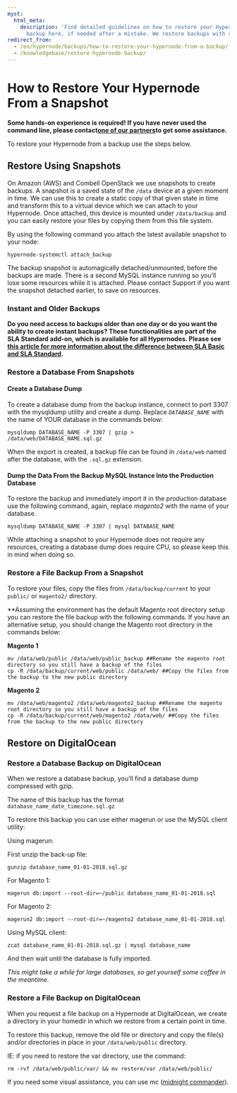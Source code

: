 ```yaml
---
myst:
  html_meta:
    description: 'Find detailed guidelines on how to restore your Hypernode from a
      backup here, if needed after a mistake. We restore backups with snapshots. '
redirect_from:
  - /en/hypernode/backups/how-to-restore-your-hypernode-from-a-backup/
  - /knowledgebase/restore-hypernode-backup/
---
```


<!-- source: https://support.hypernode.com/en/hypernode/backups/how-to-restore-your-hypernode-from-a-backup/ -->

# How to Restore Your Hypernode From a Snapshot

**Some hands-on experience is required! If you have never used the command line, please contact**[**one of our partners**](https://www.hypernode.com/partners/)**to get some assistance.**

To restore your Hypernode from a backup use the steps below.

## Restore Using Snapshots

On Amazon (AWS) and Combell OpenStack we use snapshots to create backups. A snapshot is a saved state of the `/data` device at a given moment in time. We can use this to create a static copy of that given state in time and transform this to a virtual device which we can attach to your Hypernode. Once attached, this device is mounted under `/data/backup` and you can easily restore your files by copying them from this file system.

By using the following command you attach the latest available snapshot to your node:

`hypernode-systemctl attach_backup`

The backup snapshot is automagically detached/unmounted, before the backups are made. There is a second MySQL instance running so you’ll lose some resources while it is attached. Please contact Support if you want the snapshot detached earlier, to save on resources.

### Instant and Older Backups

**Do you need access to backups older than one day or do you want the ability to create instant backups? These functionalities are part of the SLA Standard add-on, which is available for all Hypernodes. Please see [this article for more information about the difference between SLA Basic and SLA Standard](../../hypernode-platform/backups/hypernode-backup-policy.md#sla-standard).**

### Restore a Database From Snapshots

#### Create a Database Dump

To create a database dump from the backup instance, connect to port 3307 with the mysqldump utility and create a dump. Replace *`DATABASE_NAME`* with the name of YOUR database in the commands below:

```nginx
mysqldump DATABASE_NAME -P 3307 | gzip > /data/web/DATABASE_NAME.sql.gz
```

When the export is created, a backup file can be found in `/data/web` named after the database, with the `.sql.gz` extension.

#### Dump the Data From the Backup MySQL Instance Into the Production Database

To restore the backup and immediately import it in the production database use the following command, again, replace *magento2* with the name of your database.

```nginx
mysqldump DATABASE_NAME -P 3307 | mysql DATABASE_NAME
```

While attaching a snapshot to your Hypernode does not require any resources, creating a database dump does require CPU, so please keep this in mind when doing so.

### Restore a File Backup From a Snapshot

To restore your files, copy the files from `/data/backup/current` to your `public/` or `magento2/` directory.

\*\*Assuming the environment has the default Magento root directory setup you can restore the file backup with the following commands. If you have an alternative setup, you should change the Magento root directory in the commands below:

**Magento 1**

```nginx
mv /data/web/public /data/web/public_backup ##Rename the magento root directory so you still have a backup of the files
cp -R /data/backup/current/web/public /data/web/ ##Copy the files from the backup to the new public directory
```

**Magento 2**

```nginx
mv /data/web/magento2 /data/web/magento2_backup ##Rename the magento root directory so you still have a backup of the files
cp -R /data/backup/current/web/magento2 /data/web/ ##Copy the files from the backup to the new public directory
```

## Restore on DigitalOcean

### Restore a Database Backup on DigitalOcean

When we restore a database backup, you’ll find a database dump compressed with gzip.

The name of this backup has the format `database_name_date_timezone.sql.gz`

To restore this backup you can use either magerun or use the MySQL client utility:

Using magerun:

First unzip the back-up file:

```nginx
gunzip database_name_01-01-2018.sql.gz
```

For Magento 1:

```nginx
magerun db:import --root-dir=~/public database_name_01-01-2018.sql
```

For Magento 2:

```nginx
magerun2 db:import --root-dir=~/magento2 database_name_01-01-2018.sql
```

Using MySQL client:

```nginx
zcat database_name_01-01-2018.sql.gz | mysql database_name
```

And then wait until the database is fully imported.

*This might take a while for large databases, so get yourself some coffee in the meantime.*

### Restore a File Backup on DigitalOcean

When you request a file backup on a Hypernode at DigitalOcean, we create a directory in your homedir in which we restore from a certain point in time.

To restore this backup, remove the old file or directory and copy the file(s) and/or directories in place in your `/data/web/public` directory.

IE: if you need to restore the var directory, use the command:

```nginx
rm -rvf /data/web/public/var/ && mv restore/var /data/web/public/
```

If you need some visual assistance, you can use mc ([midnight commander](http://linuxcommand.org/lc3_adv_mc.php)).
